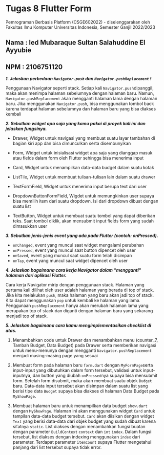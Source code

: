 # Tugas 8 Flutter Form
Pemrograman Berbasis Platform (CSGE602022) - diselenggarakan oleh Fakultas Ilmu Komputer Universitas Indonesia, Semester Ganjil 2022/2023

## Nama : Ied Mubaraque Sultan Salahuddine El Ayyubie
## NPM : 2106751120

***1. Jelaskan perbedaan `Navigator.push` dan `Navigator.pushReplacement` !***

Penggunaan Navigator seperti stack. Setiap kali `Navigator.push`dipanggil, maka akan menimpa halaman sebelumnya dengan halaman baru. Namun, `Navigator.pushReplacement` akan mengganti halaman lama dengan halaman baru. Jika menggunakan `Navigator.push`, bisa menggunakan tombol back karena terdapat halaman sebelumnya dan halaman baru yang bisa diakses kembali

***2.  Sebutkan widget apa saja yang kamu pakai di proyek kali ini dan jelaskan fungsinya.***

- Drawer, Widget untuk navigasi yang membuat suatu layar tambahan di bagian kiri app dan bisa dimunculkan serta disembunyikan

- Form, Widget untuk inisialisasi widget apa saja yang dianggap masuk atau fields dalam form oleh Flutter sehingga bisa menerima input

- Card, Widget untuk menampilkan data-data budget dalam suatu kotak

- ListTile, Widget untuk membuat tulisan-tulisan lain dalam suatu drawer

- TextFormField, Widget untuk menerima input berupa text dari user

- DropdownButtonFormField, Wigdet untuk memungkinkan user supaya bisa memilih item dari suatu dropdown. Isi dari dropdown dibuat dengan suatu list

- TextButton, Widget untuk membuat suatu tombol yang dapat diberikan teks. Saat tombol diklik, akan mensubmit input fields form yang sudah dimasukkan user

***3.  Sebutkan jenis-jenis event yang ada pada Flutter (contoh: onPressed).***

- `onChanged`, event yang muncul saat widget mengalami perubahan
- `onPressed`, event yang muncul saat button dipencet oleh user
- `onSaved`, event yang muncul saat suatu form telah disimpan
- `onTap`, event yang muncul saat widget dipencet oleh user

***4.   Jelaskan bagaimana cara kerja Navigator dalam "mengganti" halaman dari aplikasi Flutter.***

Cara kerja Navigator mirip dengan penggunaan stack. Halaman yang pertama kali dilihat oleh user adalah halaman yang berada di top of stack. Jika kita melakukan `push`, maka halaman yang baru akan jadi top of stack. Kita dapat menggunakan `pop` untuk kembali ke halaman yang lama. Penggunaan `pushReplacement` hanya akan merubah halaman lama yang merupakan top of stack dan diganti dengan halaman baru yang sekarang menjadi top of stack.

***5.  Jelaskan bagaimana cara kamu mengimplementasikan checklist di atas.***

1. Menambahkan code untuk Drawer dan menambahkan menu (counter_7, Tambah Budget, Data Budget) pada Drawer serta memberikan navigasi untuk menu-menunya dengan mengganti `Navigator.pushReplacement` menjadi masing-masing page yang sesuai

2. Membuat form pada halaman baru `form.dart` dengan `MyFormPage`serta input-input yang dibutuhkan dalam form tersebut, validasi untuk input-inputnya, dan button yang diubah `onPressed`nya supaya bisa mensubmit form. Setelah form disubmit, maka akan membuat suatu objek `Budget` baru. Data-data input tersebut akan disimpan dalam suatu list yang berisi tipe data `Budget` supaya bisa diakses di halaman Data Budget pada `MyShowPage`.

3. Membuat halaman baru untuk menampilkan data budget `show.dart` dengan `MyShowPage`. Halaman ini akan menggunakan widget `Card` untuk tampilan data-data budget tersebut. `Card` akan diisikan dengan widget `Text` yang berisi data-data dari objek budget yang sudah dibuat karena sifatnya `static`. List diakses dengan menambahkan fungsi buatan dengan parameter `BuildContext` `context` dan `int` `index`. Dalam fungsi tersebut, list diakses dengan indexing menggunakan `index` dari parameter. Terdapat parameter `itemCount` supaya Flutter mengetahui panjang dari list tersebut supaya tidak error.